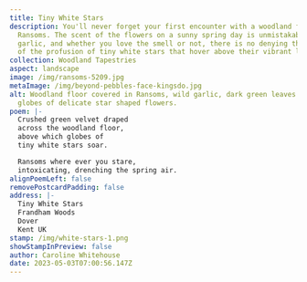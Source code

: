 ```yaml
---
title: Tiny White Stars
description: You'll never forget your first encounter with a woodland full of
  Ransoms. The scent of the flowers on a sunny spring day is unmistakably
  garlic, and whether you love the smell or not, there is no denying the beauty
  of the profusion of tiny white stars that hover above their vibrant leaves,
collection: Woodland Tapestries
aspect: landscape
image: /img/ransoms-5209.jpg
metaImage: /img/beyond-pebbles-face-kingsdo.jpg
alt: Woodland floor covered in Ransoms, wild garlic, dark green leaves and
  globes of delicate star shaped flowers.
poem: |-
  Crushed green velvet draped 
  across the woodland floor,
  above which globes of 
  tiny white stars soar.

  Ransoms where ever you stare, 
  intoxicating, drenching the spring air.
alignPoemLeft: false
removePostcardPadding: false
address: |-
  Tiny White Stars
  Frandham Woods
  Dover
  Kent UK
stamp: /img/white-stars-1.png
showStampInPreview: false
author: Caroline Whitehouse
date: 2023-05-03T07:00:56.147Z
---
```

